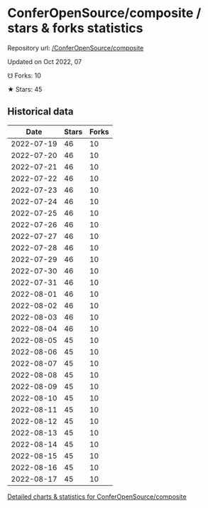 # ConferOpenSource/composite / stars & forks statistics

Repository url: [/ConferOpenSource/composite](https://github.com/ConferOpenSource/composite)

Updated on Oct 2022, 07

☋ Forks: 10

★ Stars: 45

## Historical data
| Date | Stars | Forks |
|------|-------|-------|
| 2022-07-19 | 46 | 10 | 
| 2022-07-20 | 46 | 10 | 
| 2022-07-21 | 46 | 10 | 
| 2022-07-22 | 46 | 10 | 
| 2022-07-23 | 46 | 10 | 
| 2022-07-24 | 46 | 10 | 
| 2022-07-25 | 46 | 10 | 
| 2022-07-26 | 46 | 10 | 
| 2022-07-27 | 46 | 10 | 
| 2022-07-28 | 46 | 10 | 
| 2022-07-29 | 46 | 10 | 
| 2022-07-30 | 46 | 10 | 
| 2022-07-31 | 46 | 10 | 
| 2022-08-01 | 46 | 10 | 
| 2022-08-02 | 46 | 10 | 
| 2022-08-03 | 46 | 10 | 
| 2022-08-04 | 46 | 10 | 
| 2022-08-05 | 45 | 10 | 
| 2022-08-06 | 45 | 10 | 
| 2022-08-07 | 45 | 10 | 
| 2022-08-08 | 45 | 10 | 
| 2022-08-09 | 45 | 10 | 
| 2022-08-10 | 45 | 10 | 
| 2022-08-11 | 45 | 10 | 
| 2022-08-12 | 45 | 10 | 
| 2022-08-13 | 45 | 10 | 
| 2022-08-14 | 45 | 10 | 
| 2022-08-15 | 45 | 10 | 
| 2022-08-16 | 45 | 10 | 
| 2022-08-17 | 45 | 10 | 


[Detailed charts & statistics for ConferOpenSource/composite](https://reviewgithub.com/rep/ConferOpenSource/composite)
